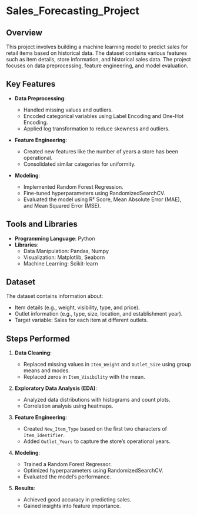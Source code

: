 # Sales_Forecasting_Project
## Overview
This project involves building a machine learning model to predict sales for retail items based on historical data. The dataset contains various features such as item details, store information, and historical sales data. The project focuses on data preprocessing, feature engineering, and model evaluation.

## Key Features
- **Data Preprocessing**: 
  - Handled missing values and outliers.
  - Encoded categorical variables using Label Encoding and One-Hot Encoding.
  - Applied log transformation to reduce skewness and outliers.

- **Feature Engineering**:
  - Created new features like the number of years a store has been operational.
  - Consolidated similar categories for uniformity.

- **Modeling**:
  - Implemented Random Forest Regression.
  - Fine-tuned hyperparameters using RandomizedSearchCV.
  - Evaluated the model using R² Score, Mean Absolute Error (MAE), and Mean Squared Error (MSE).

## Tools and Libraries
- **Programming Language**: Python
- **Libraries**:
  - Data Manipulation: Pandas, Numpy
  - Visualization: Matplotlib, Seaborn
  - Machine Learning: Scikit-learn

## Dataset
The dataset contains information about:
- Item details (e.g., weight, visibility, type, and price).
- Outlet information (e.g., type, size, location, and establishment year).
- Target variable: Sales for each item at different outlets.

## Steps Performed
1. **Data Cleaning**:
   - Replaced missing values in `Item_Weight` and `Outlet_Size` using group means and modes.
   - Replaced zeros in `Item_Visibility` with the mean.

2. **Exploratory Data Analysis (EDA)**:
   - Analyzed data distributions with histograms and count plots.
   - Correlation analysis using heatmaps.

3. **Feature Engineering**:
   - Created `New_Item_Type` based on the first two characters of `Item_Identifier`.
   - Added `Outlet_Years` to capture the store’s operational years.

4. **Modeling**:
   - Trained a Random Forest Regressor.
   - Optimized hyperparameters using RandomizedSearchCV.
   - Evaluated the model’s performance.

5. **Results**:
   - Achieved good accuracy in predicting sales.
   - Gained insights into feature importance.
